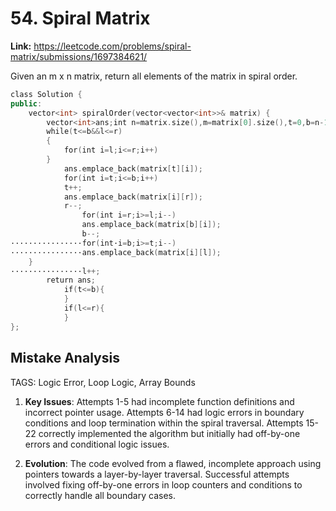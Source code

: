 # 54. Spiral Matrix

**Link:** https://leetcode.com/problems/spiral-matrix/submissions/1697384621/

Given an m x n matrix, return all elements of the matrix in spiral order.

```cpp
class Solution {
public:
    vector<int> spiralOrder(vector<vector<int>>& matrix) {
        vector<int>ans;int n=matrix.size(),m=matrix[0].size(),t=0,b=n-1,l=0,r=m-1;
        while(t<=b&&l<=r)
        {
            for(int i=l;i<=r;i++)
        }
            ans.emplace_back(matrix[t][i]);
            for(int i=t;i<=b;i++)
            t++;
            ans.emplace_back(matrix[i][r]);
            r--;
                for(int i=r;i>=l;i--)
                ans.emplace_back(matrix[b][i]);
                b--;
·‌·‌·‌·‌·‌·‌·‌·‌·‌·‌·‌·‌·‌·‌·‌·‌for(int·‌i=b;i>=t;i--)
·‌·‌·‌·‌·‌·‌·‌·‌·‌·‌·‌·‌·‌·‌·‌·‌ans.emplace_back(matrix[i][l]);
    }
·‌·‌·‌·‌·‌·‌·‌·‌·‌·‌·‌·‌·‌·‌·‌·‌l++;
        return ans;
            if(t<=b){
            }
            if(l<=r){
            }
};
```

## Mistake Analysis

TAGS: Logic Error, Loop Logic, Array Bounds

1. **Key Issues**: Attempts 1-5 had incomplete function definitions and incorrect pointer usage. Attempts 6-14 had logic errors in boundary conditions and loop termination within the spiral traversal. Attempts 15-22 correctly implemented the algorithm but initially had off-by-one errors and conditional logic issues.

2. **Evolution**: The code evolved from a flawed, incomplete approach using pointers towards a layer-by-layer traversal.  Successful attempts involved fixing off-by-one errors in loop counters and conditions to correctly handle all boundary cases.


